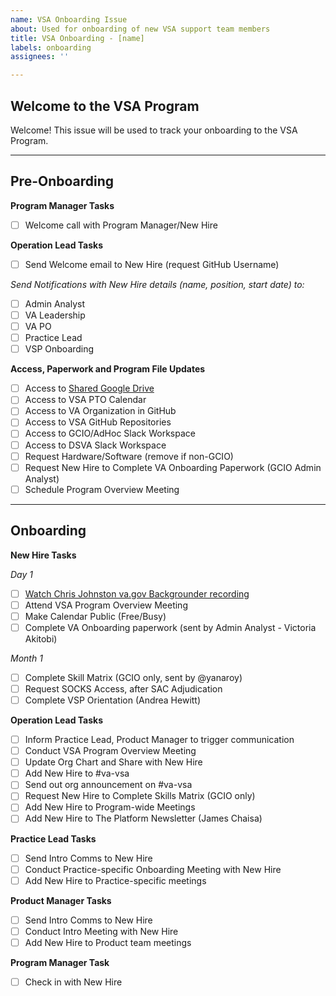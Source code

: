 ```yaml
---
name: VSA Onboarding Issue
about: Used for onboarding of new VSA support team members
title: VSA Onboarding - [name]
labels: onboarding
assignees: ''

---
```


## Welcome to the VSA Program

Welcome! This issue will be used to track your onboarding to the VSA Program.

---

## Pre-Onboarding

**Program Manager Tasks**

- [ ] Welcome call with Program Manager/New Hire

**Operation Lead Tasks**

- [ ] Send Welcome email to New Hire (request GitHub Username)

*Send Notifications with New Hire details (name, position, start date) to:*

- [ ] Admin Analyst
- [ ] VA Leadership
- [ ] VA PO
- [ ] Practice Lead
- [ ] VSP Onboarding

**Access, Paperwork and Program File Updates**

- [ ] Access to [Shared Google Drive](https://drive.google.com/drive/u/1/folders/0ACZ1e6Rs_6sDUk9PVA)
- [ ] Access to VSA PTO Calendar
- [ ] Access to VA Organization in GitHub
- [ ] Access to VSA GitHub Repositories
- [ ] Access to GCIO/AdHoc Slack Workspace
- [ ] Access to DSVA Slack Workspace
- [ ] Request Hardware/Software (remove if non-GCIO)
- [ ] Request New Hire to Complete VA Onboarding Paperwork (GCIO Admin Analyst)
- [ ] Schedule Program Overview Meeting

---

## Onboarding

**New Hire Tasks**

*Day 1*
- [ ] [Watch Chris Johnston va.gov Backgrounder recording](https://drive.google.com/file/d/1BTYPaR0p9hYD4qd-OCCduyIRTRr77S1O/view?usp=sharing)
- [ ] Attend VSA Program Overview Meeting
- [ ] Make Calendar Public (Free/Busy)
- [ ] Complete VA Onboarding paperwork (sent by Admin Analyst - Victoria Akitobi)

*Month 1*
- [ ] Complete Skill Matrix (GCIO only, sent by @yanaroy)
- [ ] Request SOCKS Access, after SAC Adjudication
- [ ] Complete VSP Orientation (Andrea Hewitt)

**Operation Lead Tasks**

- [ ] Inform Practice Lead, Product Manager to trigger communication
- [ ] Conduct VSA Program Overview Meeting
- [ ] Update Org Chart and Share with New Hire
- [ ] Add New Hire to #va-vsa
- [ ] Send out org announcement on #va-vsa
- [ ] Request New Hire to Complete Skills Matrix (GCIO only)
- [ ] Add New Hire to Program-wide Meetings
- [ ] Add New Hire to The Platform Newsletter (James Chaisa)

**Practice Lead Tasks**

- [ ] Send Intro Comms to New Hire
- [ ] Conduct Practice-specific Onboarding Meeting with New Hire
- [ ] Add New Hire to Practice-specific meetings

**Product Manager Tasks**

- [ ] Send Intro Comms to New Hire
- [ ] Conduct Intro Meeting with New Hire
- [ ] Add New Hire to Product team meetings

**Program Manager Task**

- [ ] Check in with New Hire
